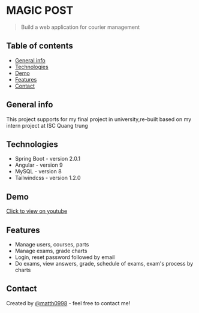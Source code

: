 # MAGIC POST
> Build a web application for courier management

## Table of contents
* [General info](#general-info)
* [Technologies](#technologies)
* [Demo](#demo)
* [Features](#features)
* [Contact](#contact)

## General info
This project supports for my final project in university,re-built based on my intern project at ISC Quang trung

## Technologies
* Spring Boot - version 2.0.1
* Angular - version 9
* MySQL - version 8
* Tailwindcss - version 1.2.0

## Demo
[Click to view on youtube](https://www.youtube.com/watch?v=7MYMoGLcaMU)

## Features
* Manage users, courses, parts
* Manage exams, grade charts
* Login, reset password followed by email
* Do exams, view answers, grade, schedule of exams, exam's process by charts

## Contact
Created by [@matth0998](https://twitter.com/matth0998) - feel free to contact me!
